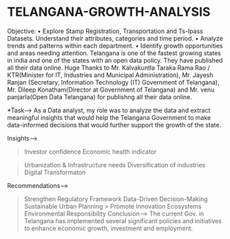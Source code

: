 # TELANGANA-GROWTH-ANALYSIS
Objective: • Explore Stamp Registration, Transportation and Ts-Ipass Datasets. Understand their attributes, categories and time period. • Analyze trends and patterns within each department. • Identify growth opportunities and areas needing attention. 
Telangana is one of the fastest growing states in india and one of the states with an open data policy. They have published all their data online.
Huge Thanks to Mr. Kalvakuntla Taraka Rama Rao / KTR(Minister for IT, Industries and Municipal Administration), Mr. Jayesh Ranjan (Secretary, Information Technology (IT) Government of Telangana), Mr. Dileep Konatham(Director at Government of Telangana) and Mr. venu panjarla(Open Data Telangana) for publishng all their data online.

*Task--> As a Data analyst, my role was to analyze the data and extract meaningful insights that would help the Telangana Government to make data-informed decisions that would further support the growth of the state.

Insights-->
> Investor confidence
> Economic health indicator

> Urbanization & Infrastructure needs
> Diversification of industries
> Digital Transformaton


Recommendations-->
> Strengthen Regulatory Framework
> Data-Driven Decision-Making
> Sustainable Urban Planning > Promote Innovation Ecosystems
> Environmental Responsibility
Conclusion-->
The current Gov. in Telangana has implemented several significant policies and initiatives to enhance economic growth, investment and employment.
